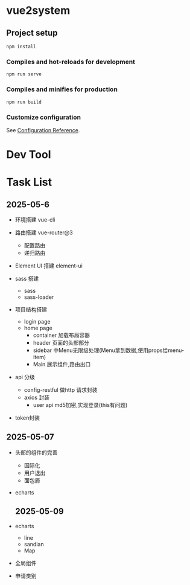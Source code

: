 # vue2system

## Project setup

```
npm install
```

### Compiles and hot-reloads for development

```
npm run serve
```

### Compiles and minifies for production

```
npm run build
```

### Customize configuration

See [Configuration Reference](https://cli.vuejs.org/config/).

# Dev Tool


# Task List

## 2025-05-6

+ 环境搭建 vue-cli
+ 路由搭建 vue-router@3

  + 配置路由
  + 递归路由
+ Element UI 搭建 element-ui
+ sass 搭建 

  + sass 
  + sass-loader
+ 项目结构搭建
  + login page
  + home page
    + container 加载布局容器
    + header 页面的头部部分
    + sidebar 中Menu无限级处理(Menu拿到数据,使用props给menu-item)
    + Main 展示组件,路由出口
+ api 分级
  + config-restful 做http 请求封装
  + axios 封装
    + user  api md5加密,实现登录(this有问题)
+ token封装



## 2025-05-07

+ 头部的组件的完善

  + 国际化
  + 用户退出
  + 面包屑

+ echarts

  ## 2025-05-09

+ echarts

  + line
  + sandian
  + Map

+ 全局组件

+ 申请类别

